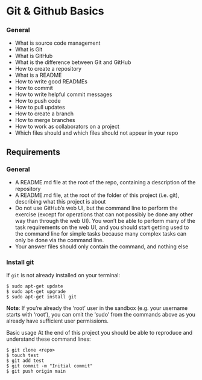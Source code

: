 # Git & Github Basics

### General

- What is source code management
- What is Git
- What is GitHub
- What is the difference between Git and GitHub
- How to create a repository
- What is a README
- How to write good READMEs
- How to commit
- How to write helpful commit messages
- How to push code
- How to pull updates
- How to create a branch
- How to merge branches
- How to work as collaborators on a project
- Which files should and which files should not appear in your repo

## Requirements

### General

- A README.md file at the root of the repo, containing a description of the repository
- A README.md file, at the root of the folder of this project (i.e. git), describing what this project is about
- Do not use GitHub’s web UI, but the command line to perform the exercise (except for operations that can not possibly be done any other way than through the web UI). You won’t be able to perform many of the task requirements on the web UI, and you should start getting used to the command line for simple tasks because many complex tasks can only be done via the command line.
- Your answer files should only contain the command, and nothing else

### Install git
If `git` is not already installed on your terminal:
```shell
$ sudo apt-get update
$ sudo apt-get upgrade
$ sudo apt-get install git
```

**Note**: If you’re already the ‘root’ user in the sandbox (e.g. your username starts with ‘root’), you can omit the ‘sudo’ from the commands above as you already have sufficient user permissions.

Basic usage
At the end of this project you should be able to reproduce and understand these command lines:

```shell
$ git clone <repo>
$ touch test
$ git add test
$ git commit -m "Initial commit"
$ git push origin main
```
